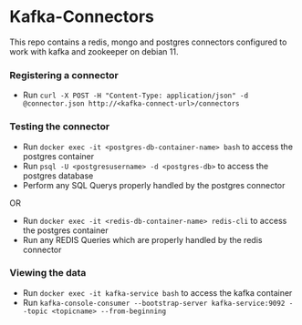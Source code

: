 # Kafka-Connectors

This repo contains a redis, mongo and postgres connectors configured to work with kafka and zookeeper on debian 11.

### Registering a connector
- Run `curl -X POST -H "Content-Type: application/json" -d @connector.json http://<kafka-connect-url>/connectors`

### Testing the connector
- Run `docker exec -it <postgres-db-container-name> bash` to access the postgres container
- Run `psql -U <postgresusername> -d <postgres-db>` to access the postgres database
- Perform any SQL Querys properly handled by the postgres connector 

OR

- Run `docker exec -it <redis-db-container-name> redis-cli` to access the postgres container
- Run any REDIS Queries which are properly handled by the redis connector

### Viewing the data
- Run `docker exec -it kafka-service bash` to access the kafka container
- Run `kafka-console-consumer --bootstrap-server kafka-service:9092 --topic <topicname> --from-beginning`